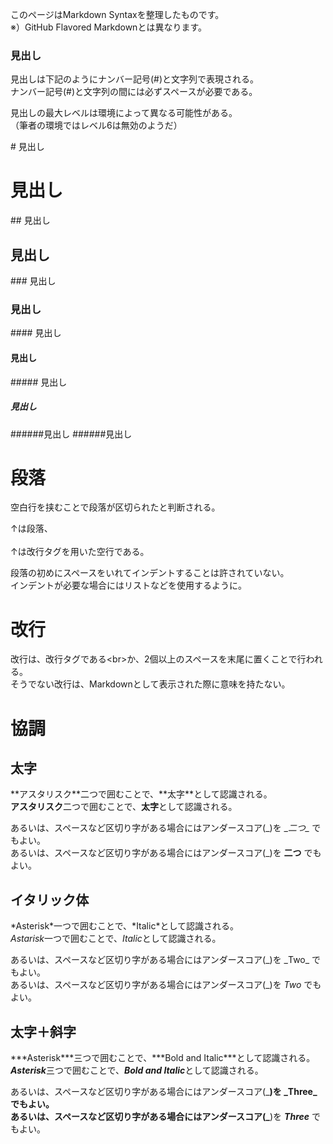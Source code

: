 このページはMarkdown Syntaxを整理したものです。  
※）GitHub Flavored Markdownとは異なります。

### 見出し
見出しは下記のようにナンバー記号(\#)と文字列で表現される。  
ナンバー記号(\#)と文字列の間には必ずスペースが必要である。

見出しの最大レベルは環境によって異なる可能性がある。  
（筆者の環境ではレベル6は無効のようだ）

\# 見出し
# 見出し
\## 見出し
## 見出し
\### 見出し
### 見出し
\#### 見出し
#### 見出し
\##### 見出し
##### 見出し
\######見出し
######見出し


# 段落
空白行を挟むことで段落が区切られたと判断される。

↑は段落、  
<br>
↑は改行タグを用いた空行である。

段落の初めにスペースをいれてインデントすることは許されていない。  
インデントが必要な場合にはリストなどを使用するように。

# 改行
改行は、改行タグである\<br>か、2個以上のスペースを末尾に置くことで行われる。  
そうでない改行は、Markdownとして表示された際に意味を持たない。

# 協調
## 太字
\**アスタリスク\**二つで囲むことで、\**太字\**として認識される。  
**アスタリスク**二つで囲むことで、**太字**として認識される。

あるいは、スペースなど区切り字がある場合にはアンダースコア(\_)を \__二つ\__ でもよい。  
あるいは、スペースなど区切り字がある場合にはアンダースコア(\_)を __二つ__ でもよい。

## イタリック体
\*Asterisk\*一つで囲むことで、\*Italic\*として認識される。  
*Astarisk*一つで囲むことで、*Italic*として認識される。

あるいは、スペースなど区切り字がある場合にはアンダースコア(\_)を \_Two\_ でもよい。  
あるいは、スペースなど区切り字がある場合にはアンダースコア(\_)を _Two_ でもよい。

## 太字＋斜字
\***Asterisk\***三つで囲むことで、\***Bold and Italic\***として認識される。  
***Asterisk***三つで囲むことで、***Bold and Italic***として認識される。

あるいは、スペースなど区切り字がある場合にはアンダースコア(\___)を \___Three\___ でもよい。  
あるいは、スペースなど区切り字がある場合にはアンダースコア(\___)を ___Three___ でもよい。
